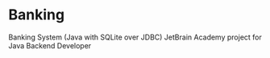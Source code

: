 # Banking
Banking System (Java with SQLite over JDBC)
JetBrain Academy project for Java Backend Developer

